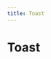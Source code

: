 ```yaml
---
title: Toast
---
```

# Toast

<ClientOnly><toast-demo-1></toast-demo-1></ClientOnly>
<ClientOnly><toast-demo-2></toast-demo-2></ClientOnly>
<ClientOnly><toast-demo-3></toast-demo-3></ClientOnly>